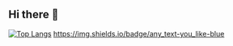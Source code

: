 ## Hi there 👋
[![Top Langs](https://github-readme-stats.vercel.app/api/top-langs/?username=codenamegyoungho)](https://github.com/anuraghazra/github-readme-stats)
<a>https://img.shields.io/badge/any_text-you_like-blue</a>


<!--
**codenamegyoungho/codenamegyoungho** is a ✨ _special_ ✨ repository because its `README.md` (this file) appears on your GitHub profile.

Here are some ideas to get you started:

- 🔭 I’m currently working on ...
- 🌱 I’m currently learning ...
- 👯 I’m looking to collaborate on ...
- 🤔 I’m looking for help with ...
- 💬 Ask me about ...
- 📫 How to reach me: ...
- 😄 Pronouns: ...
- ⚡ Fun fact: ...
-->
